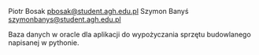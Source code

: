 Piotr Bosak pbosak@student.agh.edu.pl
Szymon Banyś szymonbanys@student.agh.edu.pl

Baza danych w oracle dla aplikacji do wypożyczania sprzętu budowlanego napisanej w pythonie.


